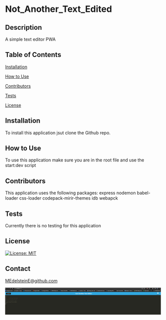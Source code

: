 # Not_Another_Text_Edited

## Description
A simple text editor PWA

## Table of Contents

[Installation](#installation)

[How to Use](#how_to_use)

[Contributors](#contributors)

[Tests](#tests)

[License](#license)

## Installation

To install this application jsut clone the Github repo.

## How to Use

To use this application make sure you are in the root file and use the start:dev script

## Contributors

This application uses the following packages:
express
nodemon
babel-loader
css-loader
codepack-mirir-themes
idb
webapck

## Tests

Currently there is no testing for this application

## License 

[![License: MIT](https://img.shields.io/badge/License-MIT-yellow.svg)](https://opensource.org/licenses/MIT)

## Contact

MEdelsteinE@github.com

![Alt text](image.png)

